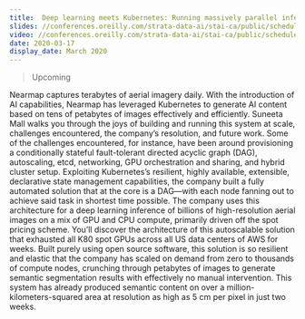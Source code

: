 ```yaml
---
title:  Deep learning meets Kubernetes: Running massively parallel inference pipelines efficiently
slides: //conferences.oreilly.com/strata-data-ai/stai-ca/public/schedule/detail/80190
video: //conferences.oreilly.com/strata-data-ai/stai-ca/public/schedule/detail/80190
date: 2020-03-17
display_date: March 2020
---
```


> Upcoming 

Nearmap captures terabytes of aerial imagery daily. With the introduction of AI capabilities, Nearmap has leveraged Kubernetes to generate AI content based on tens of petabytes of images effectively and efficiently. Suneeta Mall walks you through the joys of building and running this system at scale, challenges encountered, the company’s resolution, and future work. Some of the challenges encountered, for instance, have been around provisioning a conditionally stateful fault-tolerant directed acyclic graph (DAG), autoscaling, etcd, networking, GPU orchestration and sharing, and hybrid cluster setup.
Exploiting Kubernetes’s resilient, highly available, extensible, declarative state management capabilities, the company built a fully automated solution that at the core is a DAG—with each node fanning out to achieve said task in shortest time possible. The company uses this architecture for a deep learning inference of billions of high-resolution aerial images on a mix of GPU and CPU compute, primarily driven off the spot pricing scheme. You’ll discover the architecture of this autoscalable solution that exhausted all K80 spot GPUs across all US data centers of AWS for weeks.
Built purely using open source software, this solution is so resilient and elastic that the company has scaled on demand from zero to thousands of compute nodes, crunching through petabytes of images to generate semantic segmentation results with effectively no manual intervention. This system has already produced semantic content on over a million-kilometers-squared area at resolution as high as 5 cm per pixel in just two weeks.

